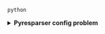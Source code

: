 `python`
<details>
  <summary><b>Pyresparser config problem</b></summary>
  `pyresparser` is a simple resume parser used for extracting information from resumes. But now it don't work properly. It's works good but `pyresparser` support only old version. It's works good at `spacy==2.3.8` version. `python`
  
  <b>Features</b>
  - Extract name
  - Extract email
  - Extract mobile numbers
  - Extract skills
  - Extract total experience
  - Extract college name
  - Extract degree
  - Extract designation
  - Extract company names
  
  <b>Virtual Environment</b>
  - Item 2
    - Sub-item 1
    - Sub-item 2
  - Item 3
  
  ```javascript
// Example of a function in JavaScript
function myFunction() {
  console.log("Hello, world!");
}

  
</details>

